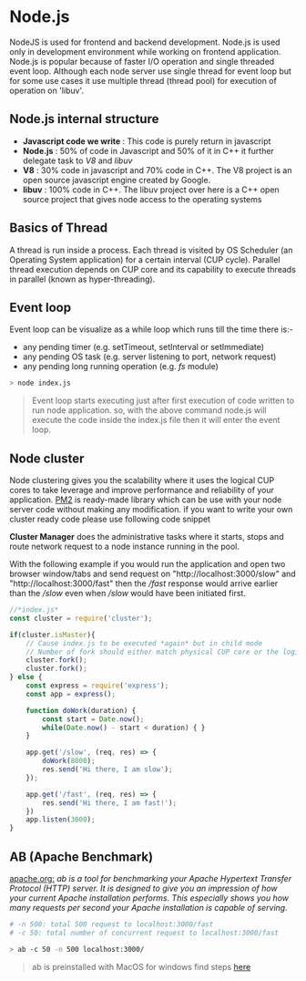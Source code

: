 # Node.js
NodeJS is used for frontend and backend development. Node.js is used only in development environment while working on frontend application. Node.js is popular because of faster I/O operation and single threaded event loop. Although each node server use single thread for event loop but for some use cases it use multiple thread (thread pool) for execution of operation on 'libuv'.

## Node.js internal structure
* **Javascript code we write** : This code is purely return in javascript
* **Node.js** : 50% of code in Javascript and 50% of it in C++ it further delegate task to *V8* and *libuv*
* **V8** : 30% code in javascript and 70% code in C++. The V8 project is an open source javascript engine created by Google.
* **libuv** : 100% code in C++. The libuv project over here is a C++ open source project that gives node access to the operating systems

## Basics of Thread
A thread is run inside a process. Each thread is visited by OS Scheduler (an Operating System application) for a certain interval (CUP cycle). Parallel thread execution depends on CUP core and its capability to execute threads in parallel (known as hyper-threading). 

## Event loop
Event loop can be visualize as a while loop which runs till the time there is:- 
* any pending timer (e.g. setTimeout, setInterval or setImmediate)
* any pending OS task (e.g. server listening to port, network request)
* any pending long running operation (e.g. *fs* module)

```bash
> node index.js
```
> Event loop starts executing just after first execution of code written to run node application. so, with the above command node.js will execute the code inside the index.js file then it will enter the event loop. 

## Node cluster
Node clustering gives you the scalability where it uses the logical CUP cores to take leverage and improve performance and reliability of your application. [PM2](https://pm2.keymetrics.io/docs/usage/cluster-mode/) is ready-made library which can be use with your node server code without making any modification. if you want to write your own cluster ready code please use following code snippet

**Cluster Manager** does the administrative tasks where it starts, stops and route network request to a node instance running in the pool.

With the following example if you would run the application and open two browser window/tabs and send request on "http://localhost:3000/slow" and "http://localhost:3000/fast" then the */fast* response would arrive earlier than the */slow* even when */slow* would have been initiated first. 

```javascript
//*index.js*
const cluster = require('cluster');

if(cluster.isMaster){
    // Cause index.js to be executed *again* but in child mode
    // Number of fork should either match physical CUP core or the logical cores.
    cluster.fork();
    cluster.fork();
} else {
    const express = require('express');
    const app = express();

    function doWork(duration) {
        const start = Date.now();
        while(Date.now() - start < duration) { }
    }

    app.get('/slow', (req, res) => {
        doWork(8000);
        res.send('Hi there, I am slow');
    });

    app.get('/fast', (req, res) => {
        res.send('Hi there, I am fast!');
    })
    app.listen(3000);
}
```

## AB (Apache Benchmark)
[apache.org:](https://httpd.apache.org/docs/2.4/programs/ab.html) *ab is a tool for benchmarking your Apache Hypertext Transfer Protocol (HTTP) server. It is designed to give you an impression of how your current Apache installation performs. This especially shows you how many requests per second your Apache installation is capable of serving.*

```bash
# -n 500: total 500 request to localhost:3000/fast
# -c 50: total number of concurrent request to localhost:3000/fast

> ab -c 50 -n 500 localhost:3000/
```
> ab is preinstalled with MacOS for windows find steps [here](https://www.cedric-dumont.com/2017/02/01/install-apache-benchmarking-tool-ab-on-windows/) 